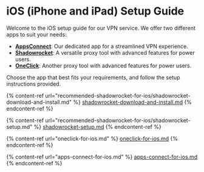 # iOS (iPhone and iPad) Setup Guide

Welcome to the iOS setup guide for our VPN service. We offer two different apps to suit your needs:

* [**AppsConnect**](apps-connect-for-ios.md): Our dedicated app for a streamlined VPN experience.
* [**Shadowrocket**](recommended-shadowrocket-for-ios/): A versatile proxy tool with advanced features for power users.
* [**OneClick**](oneclick-for-ios.md): Another proxy tool with advanced features for power users.

Choose the app that best fits your requirements, and follow the setup instructions provided.

{% content-ref url="recommended-shadowrocket-for-ios/shadowrocket-download-and-install.md" %}
[shadowrocket-download-and-install.md](recommended-shadowrocket-for-ios/shadowrocket-download-and-install.md)
{% endcontent-ref %}

{% content-ref url="recommended-shadowrocket-for-ios/shadowrocket-setup.md" %}
[shadowrocket-setup.md](recommended-shadowrocket-for-ios/shadowrocket-setup.md)
{% endcontent-ref %}

{% content-ref url="oneclick-for-ios.md" %}
[oneclick-for-ios.md](oneclick-for-ios.md)
{% endcontent-ref %}

{% content-ref url="apps-connect-for-ios.md" %}
[apps-connect-for-ios.md](apps-connect-for-ios.md)
{% endcontent-ref %}
